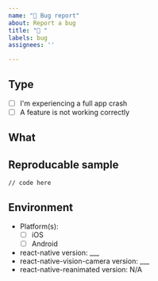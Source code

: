 ```yaml
---
name: "🐛 Bug report"
about: Report a bug
title: "🐛 "
labels: bug
assignees: ''

---
```


<!--
                      ❤️ Thank you for your contribution! ❤️
                  Remember that you can use this project FOR FREE.
      Badly written issues are less likely to be picked up than well written ones.
  BEFORE creating an issue, make sure you tried everything in the TROUBLESHOOTING guide:
        https://cuvent.github.io/react-native-vision-camera/docs/guides/troubleshooting
-->


## Type

<!--
    Replace the `[ ]` with a `[x]` where it fits:
-->

* [ ] I'm experiencing a full app crash
* [ ] A feature is not working correctly

## What

<!--
  Enter a short description for the issue you're experiencing.
        You can also attach screenshots, GIFs or videos.
-->

<!--
  If you are experiencing an Error, uncomment the following lines and add
        the full error object (with `JSON.stringify(error)`) here:
-->

<!--
### Error

```json

```
-->


## Reproducable sample

<!--
    Paste a minimal code snippet so that I can use to reproduce the problem you're experiencing.
                                You can also link a GitHub repository.
    ⚠️ if you don't provide a reproducable sample, your issue will most likely not be picked up. ⚠️
-->

```tsx
// code here
```

## Environment

<!--
    Replace the `[ ]` with a `[x]` where it fits, and fill in the versions from `package.json`
-->

* Platform(s):
  * [ ] iOS
  * [ ] Android
* react-native version: ___
* react-native-vision-camera version: ___
* react-native-reanimated version: N/A

